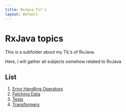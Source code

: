 ```yaml
---
title: RxJava Til's
layout: default
---
```


# RxJava topics

This is a subfolder about my TIL’s of RxJava.

Here, I will gather all subjects somehow related to RxJava

## List

1. [Error Handling Operators](rxjava/error-handling-operators.html)
2. [Fetching Data](rxjava/fetch-data.html)
3. [Tests](rxjava/test.html)
4. [Transformers](rxjava/transformers.html)
